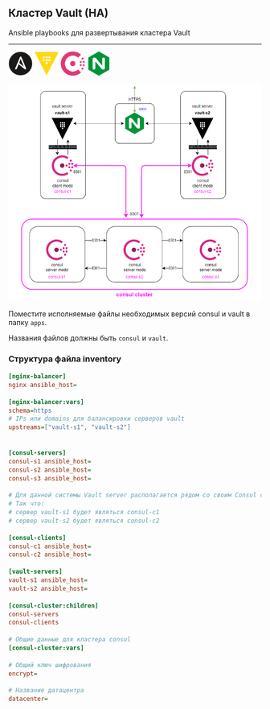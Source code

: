 ## Кластер Vault (HA)

Ansible playbooks для развертывания кластера Vault

---

<div>
<a href="https://www.ansible.com/"><img height="48" src="/img/ansible.svg" alt="ansible"></a>
<a href="https://www.vaultproject.io/"><img height="48" src="/img/vault.svg" alt="vault"></a>
<a href="https://www.consul.io/"><img height="48" src="/img/consul.svg" alt="consul"></a>
<a href="https://nginx.org/"><img height="48" src="/img/nginx.svg" alt="nginx"></a>
</div>


![](img/img.png)

Поместите исполняемые файлы необходимых версий consul и vault в папку `apps`.

Названия файлов должны быть `consul` и `vault`.


### Структура файла inventory

```ini
[nginx-balancer]
nginx ansible_host=

[nginx-balancer:vars]
schema=https
# IPs или domains для балансировки серверов vault
upstreams=["vault-s1", "vault-s2"]


[consul-servers]
consul-s1 ansible_host=
consul-s2 ansible_host=
consul-s3 ansible_host=

# Для данной системы Vault server располагается рядом со своим Consul client
# Так что:
# сервер vault-s1 будет являться consul-c1
# сервер vault-s2 будет являться consul-c2

[consul-clients]
consul-c1 ansible_host=
consul-c2 ansible_host=

[vault-servers]
vault-s1 ansible_host=
vault-s2 ansible_host=

[consul-cluster:children]
consul-servers
consul-clients

# Общие данные для кластера consul
[consul-cluster:vars]

# Общий ключ шифрования
encrypt=

# Название датацентра
datacenter=

```